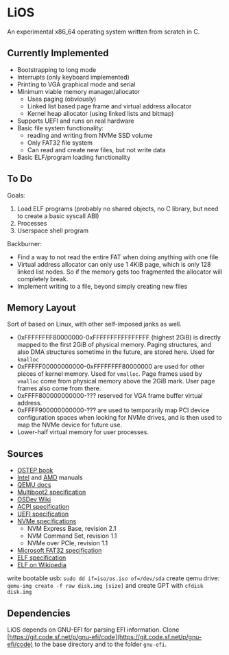 # LiOS

An experimental x86_64 operating system written from scratch in C.

## Currently Implemented

 * Bootstrapping to long mode
 * Interrupts (only keyboard implemented)
 * Printing to VGA graphical mode and serial
 * Minimum viable memory manager/allocator
   * Uses paging (obviously)
   * Linked list based page frame and virtual address allocator
   * Kernel heap allocator (using linked lists and bitmap)
 * Supports UEFI and runs on real hardware
 * Basic file system functionality:
   * reading and writing from NVMe SSD volume
   * Only FAT32 file system
   * Can read and create new files, but not write data
 * Basic ELF/program loading functionality

## To Do

Goals:
 1. Load ELF programs (probably no shared objects, no C library, but need to create a basic syscall ABI)
 2. Processes
 3. Userspace shell program

Backburner:
 * Find a way to not read the entire FAT when doing anything with one file
 * Virtual address allocator can only use 1 4KiB page, which is only 128 linked list nodes. So if the memory gets too fragmented the allocator will completely break.
 * Implement writing to a file, beyond simply creating new files

## Memory Layout

Sort of based on Linux, with other self-imposed janks as well.
 * 0xFFFFFFFF80000000-0xFFFFFFFFFFFFFFFF (highest 2GiB) is directly mapped to the first 2GiB of physical memory. Paging structures, and also DMA structures sometime in the future, are stored here. Used for `kmalloc`
 * 0xFFFFF00000000000-0xFFFFFFFF80000000 are used for other pieces of kernel memory. Used for `vmalloc`. Page frames used by `vmalloc` come from physical memory above the 2GiB mark. User page frames also come from there.
 * 0xFFFF800000000000-??? reserved for VGA frame buffer virtual address.
 * 0xFFFF900000000000-??? are used to temporarily map PCI device configuration spaces when looking for NVMe drives, and is then used to map the NVMe device for future use.
 * Lower-half virtual memory for user processes.

## Sources

 * [OSTEP book](https://pages.cs.wisc.edu/~remzi/OSTEP/)
 * [Intel](https://www.intel.com/content/www/us/en/developer/articles/technical/intel-sdm.html) and [AMD](https://www.amd.com/content/dam/amd/en/documents/processor-tech-docs/programmer-references/40332.pdf) manuals
 * [QEMU docs](https://www.qemu.org/docs/master/index.html)
 * [Multiboot2 specification](https://www.gnu.org/software/grub/manual/multiboot2/multiboot.html)
 * [OSDev Wiki](https://wiki.osdev.org)
 * [ACPI specification](https://uefi.org/htmlspecs/ACPI_Spec_6_4_html/index.html)
 * [UEFI specification](https://uefi.org/specs/UEFI/2.10_A/index.html)
 * [NVMe specifications](https://nvmexpress.org/specifications/)
   * NVM Express Base, revision 2.1
   * NVM Command Set, revision 1.1
   * NVMe over PCIe, revision 1.1
 * [Microsoft FAT32 specification](https://academy.cba.mit.edu/classes/networking_communications/SD/FAT.pdf)
 * [ELF specification](https://www.cs.cmu.edu/afs/cs/academic/class/15213-f00/docs/elf.pdf)
 * [ELF on Wikipedia](https://en.wikipedia.org/wiki/Executable_and_Linkable_Format)

write bootable usb: `sudo dd if=iso/os.iso of=/dev/sda`
create qemu drive: `qemu-img create -f raw disk.img [size]` and create GPT with `cfdisk disk.img`

## Dependencies

LiOS depends on GNU-EFI for parsing EFI information. Clone [https://git.code.sf.net/p/gnu-efi/code](https://git.code.sf.net/p/gnu-efi/code) to the base directory and to the folder `gnu-efi`.

